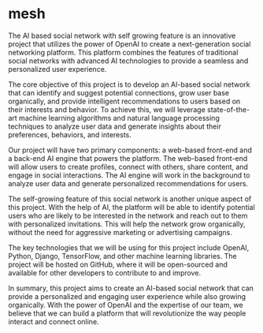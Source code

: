 # mesh

The AI based social network with self growing feature is an innovative project that utilizes the power of OpenAI to create a next-generation social networking platform. This platform combines the features of traditional social networks with advanced AI technologies to provide a seamless and personalized user experience.

The core objective of this project is to develop an AI-based social network that can identify and suggest potential connections, grow user base organically, and provide intelligent recommendations to users based on their interests and behavior. To achieve this, we will leverage state-of-the-art machine learning algorithms and natural language processing techniques to analyze user data and generate insights about their preferences, behaviors, and interests.

Our project will have two primary components: a web-based front-end and a back-end AI engine that powers the platform. The web-based front-end will allow users to create profiles, connect with others, share content, and engage in social interactions. The AI engine will work in the background to analyze user data and generate personalized recommendations for users.

The self-growing feature of this social network is another unique aspect of this project. With the help of AI, the platform will be able to identify potential users who are likely to be interested in the network and reach out to them with personalized invitations. This will help the network grow organically, without the need for aggressive marketing or advertising campaigns.

The key technologies that we will be using for this project include OpenAI, Python, Django, TensorFlow, and other machine learning libraries. The project will be hosted on GitHub, where it will be open-sourced and available for other developers to contribute to and improve.

In summary, this project aims to create an AI-based social network that can provide a personalized and engaging user experience while also growing organically. With the power of OpenAI and the expertise of our team, we believe that we can build a platform that will revolutionize the way people interact and connect online.

